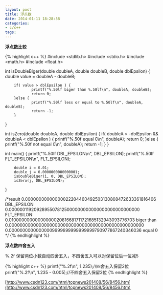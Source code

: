 ```yaml
---
layout: post
title: 浮点数
date: 2014-01-11 18:28:58
categories:
- c/c++
tags:
---
```


**浮点数比较**

{% highlight c++ %}
#include <stdlib.h>
#include <stdio.h>
#include <math.h>
#include <float.h>

int isDoubleBiger(double doubleA, double doubleB, double dblEpsilon)
{
        double value = doubleA - doubleB;

        if( value > dblEpsilon ) {
                printf("%.50lf biger than %.50lf\n", doubleA, doubleB);
                return 0;
        }else {
                printf("%.50lf less or equal to %.50lf\n", doubleA, doubleB);
                return -1;
        }
}

int isZero(double doubleA, double dblEpsilon)
{
        if( doubleA > -dblEpsilon && doubleA < dblEpsilon ) {
                printf("%.50f equal 0\n", doubleA);
                return 0;
        }else {
                printf("%.50f not equal 0\n", doubleA); 
                return -1;
        }
}

int main()
{
        printf("%.50lf DBL_EPSILON\n", DBL_EPSILON);
        printf("%.50lf FLT_EPSILON\n", FLT_EPSILON);

        double i = 0.01;
        double j = 0.0000000000000001;
        isDoubleBiger(i, 0, DBL_EPSILON);
        isZero(j, DBL_EPSILON);
}

/*result
0.00000000000000022204460492503130808472633361816406 DBL_EPSILON
0.00000011920928955078125000000000000000000000000000 FLT_EPSILON
0.01000000000000000020816681711721685132943093776703 biger than 0.00000000000000000000000000000000000000000000000000
0.00000000000000009999999999999999790977867240346036 equal 0
*/
{% endhighlight %}

**浮点数四舍五入**

%.2f 保留两位小数自动四舍五入，不四舍五入可以对保留位后一位减5

{% highlight c++ %}
printf("%.2f\n", 1.235);//四舍五入保留2位
printf("%.2f\n", 1.235 - 0.005);//不四舍五入保留2位
{% endhighlight %}

[http://www.csdn123.com/html/topnews201408/56/8456.htm](http://www.csdn123.com/html/topnews201408/56/8456.htm)
